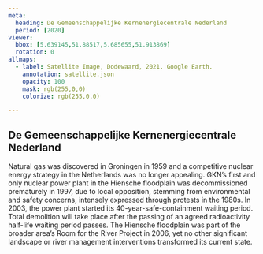 ```yaml
---
meta:
  heading: De Gemeenschappelijke Kernenergiecentrale Nederland
  period: [2020]
viewer:
  bbox: [5.639145,51.88517,5.685655,51.913869]
  rotation: 0
allmaps:
  - label: Satellite Image, Dodewaard, 2021. Google Earth.
    annotation: satellite.json
    opacity: 100
    mask: rgb(255,0,0)
    colorize: rgb(255,0,0)

---
```


## De Gemeenschappelijke Kernenergiecentrale Nederland

Natural gas was discovered in Groningen in 1959 and a competitive nuclear energy strategy in the Netherlands was no longer appealing. GKN’s first and only nuclear power plant in the Hiensche floodplain was decommissioned prematurely in 1997, due to local opposition, stemming from environmental and safety concerns, intensely expressed through protests in the 1980s. In 2003, the power plant started its 40-year-safe-containment waiting period. Total demolition will take place after the passing of an agreed radioactivity half-life waiting period passes. The Hiensche floodplain was part of the broader area’s Room for the River Project in 2006, yet no other significant landscape or river management interventions transformed its current state.
